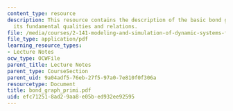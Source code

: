 ```yaml
---
content_type: resource
description: This resource contains the description of the basic bond graph primitives,
  its fundamental qualities and relations.
file: /media/courses/2-141-modeling-and-simulation-of-dynamic-systems-fall-2006/efc712518ad29aa8e05bed932ee92595_bond_graph_primi.pdf
file_type: application/pdf
learning_resource_types:
- Lecture Notes
ocw_type: OCWFile
parent_title: Lecture Notes
parent_type: CourseSection
parent_uid: 9a04adf5-76eb-27f5-97a0-7e810f0f306a
resourcetype: Document
title: bond_graph_primi.pdf
uid: efc71251-8ad2-9aa8-e05b-ed932ee92595
---
```

